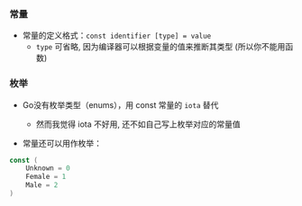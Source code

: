 ### 常量
* 常量的定义格式：`const identifier [type] = value`
    * `type` 可省略, 因为编译器可以根据变量的值来推断其类型 (所以你不能用函数)


### 枚举
* Go没有枚举类型（enums），用 const 常量的 `iota` 替代
    * 然而我觉得 iota 不好用, 还不如自己写上枚举对应的常量值

* 常量还可以用作枚举：
```go
const (
    Unknown = 0
    Female = 1
    Male = 2
)
```
